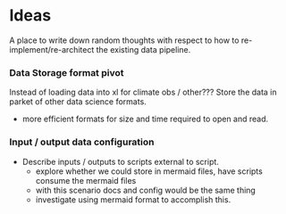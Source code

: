 # Ideas

A place to write down random thoughts with respect to how to re-implement/re-architect
the existing data pipeline.

### Data Storage format pivot

Instead of loading data into xl for climate obs / other???
Store the data in parket of other data science formats.  
* more efficient formats for size and time required to open and read.

### Input / output data configuration

* Describe inputs / outputs to scripts external to script.
    * explore whether we could store in mermaid files, have
      scripts consume the mermaid files
    * with this scenario docs and config would be the same thing
    * investigate using mermaid format to accomplish this.